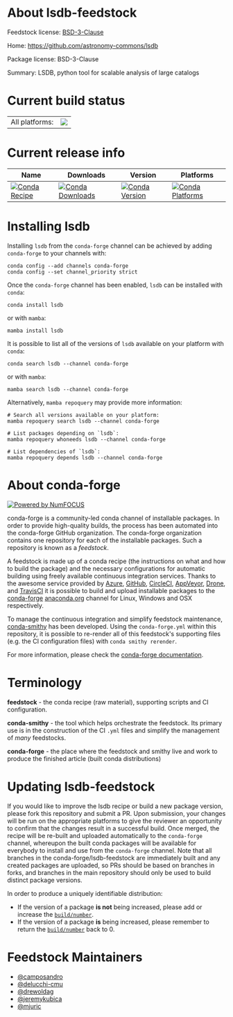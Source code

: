 About lsdb-feedstock
====================

Feedstock license: [BSD-3-Clause](https://github.com/conda-forge/lsdb-feedstock/blob/main/LICENSE.txt)

Home: https://github.com/astronomy-commons/lsdb

Package license: BSD-3-Clause

Summary: LSDB, python tool for scalable analysis of large catalogs

Current build status
====================


<table><tr><td>All platforms:</td>
    <td>
      <a href="https://dev.azure.com/conda-forge/feedstock-builds/_build/latest?definitionId=21358&branchName=main">
        <img src="https://dev.azure.com/conda-forge/feedstock-builds/_apis/build/status/lsdb-feedstock?branchName=main">
      </a>
    </td>
  </tr>
</table>

Current release info
====================

| Name | Downloads | Version | Platforms |
| --- | --- | --- | --- |
| [![Conda Recipe](https://img.shields.io/badge/recipe-lsdb-green.svg)](https://anaconda.org/conda-forge/lsdb) | [![Conda Downloads](https://img.shields.io/conda/dn/conda-forge/lsdb.svg)](https://anaconda.org/conda-forge/lsdb) | [![Conda Version](https://img.shields.io/conda/vn/conda-forge/lsdb.svg)](https://anaconda.org/conda-forge/lsdb) | [![Conda Platforms](https://img.shields.io/conda/pn/conda-forge/lsdb.svg)](https://anaconda.org/conda-forge/lsdb) |

Installing lsdb
===============

Installing `lsdb` from the `conda-forge` channel can be achieved by adding `conda-forge` to your channels with:

```
conda config --add channels conda-forge
conda config --set channel_priority strict
```

Once the `conda-forge` channel has been enabled, `lsdb` can be installed with `conda`:

```
conda install lsdb
```

or with `mamba`:

```
mamba install lsdb
```

It is possible to list all of the versions of `lsdb` available on your platform with `conda`:

```
conda search lsdb --channel conda-forge
```

or with `mamba`:

```
mamba search lsdb --channel conda-forge
```

Alternatively, `mamba repoquery` may provide more information:

```
# Search all versions available on your platform:
mamba repoquery search lsdb --channel conda-forge

# List packages depending on `lsdb`:
mamba repoquery whoneeds lsdb --channel conda-forge

# List dependencies of `lsdb`:
mamba repoquery depends lsdb --channel conda-forge
```


About conda-forge
=================

[![Powered by
NumFOCUS](https://img.shields.io/badge/powered%20by-NumFOCUS-orange.svg?style=flat&colorA=E1523D&colorB=007D8A)](https://numfocus.org)

conda-forge is a community-led conda channel of installable packages.
In order to provide high-quality builds, the process has been automated into the
conda-forge GitHub organization. The conda-forge organization contains one repository
for each of the installable packages. Such a repository is known as a *feedstock*.

A feedstock is made up of a conda recipe (the instructions on what and how to build
the package) and the necessary configurations for automatic building using freely
available continuous integration services. Thanks to the awesome service provided by
[Azure](https://azure.microsoft.com/en-us/services/devops/), [GitHub](https://github.com/),
[CircleCI](https://circleci.com/), [AppVeyor](https://www.appveyor.com/),
[Drone](https://cloud.drone.io/welcome), and [TravisCI](https://travis-ci.com/)
it is possible to build and upload installable packages to the
[conda-forge](https://anaconda.org/conda-forge) [anaconda.org](https://anaconda.org/)
channel for Linux, Windows and OSX respectively.

To manage the continuous integration and simplify feedstock maintenance,
[conda-smithy](https://github.com/conda-forge/conda-smithy) has been developed.
Using the ``conda-forge.yml`` within this repository, it is possible to re-render all of
this feedstock's supporting files (e.g. the CI configuration files) with ``conda smithy rerender``.

For more information, please check the [conda-forge documentation](https://conda-forge.org/docs/).

Terminology
===========

**feedstock** - the conda recipe (raw material), supporting scripts and CI configuration.

**conda-smithy** - the tool which helps orchestrate the feedstock.
                   Its primary use is in the construction of the CI ``.yml`` files
                   and simplify the management of *many* feedstocks.

**conda-forge** - the place where the feedstock and smithy live and work to
                  produce the finished article (built conda distributions)


Updating lsdb-feedstock
=======================

If you would like to improve the lsdb recipe or build a new
package version, please fork this repository and submit a PR. Upon submission,
your changes will be run on the appropriate platforms to give the reviewer an
opportunity to confirm that the changes result in a successful build. Once
merged, the recipe will be re-built and uploaded automatically to the
`conda-forge` channel, whereupon the built conda packages will be available for
everybody to install and use from the `conda-forge` channel.
Note that all branches in the conda-forge/lsdb-feedstock are
immediately built and any created packages are uploaded, so PRs should be based
on branches in forks, and branches in the main repository should only be used to
build distinct package versions.

In order to produce a uniquely identifiable distribution:
 * If the version of a package **is not** being increased, please add or increase
   the [``build/number``](https://docs.conda.io/projects/conda-build/en/latest/resources/define-metadata.html#build-number-and-string).
 * If the version of a package **is** being increased, please remember to return
   the [``build/number``](https://docs.conda.io/projects/conda-build/en/latest/resources/define-metadata.html#build-number-and-string)
   back to 0.

Feedstock Maintainers
=====================

* [@camposandro](https://github.com/camposandro/)
* [@delucchi-cmu](https://github.com/delucchi-cmu/)
* [@drewoldag](https://github.com/drewoldag/)
* [@jeremykubica](https://github.com/jeremykubica/)
* [@mjuric](https://github.com/mjuric/)

